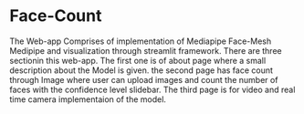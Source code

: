 # Face-Count
The Web-app Comprises of implementation of Mediapipe Face-Mesh Medipipe and visualization through streamlit framework. There are three sectionin this web-app. The first one is of about page where a small description about the Model is given. the second page has face count through Image where user can upload images and count the number of faces with the confidence level slidebar. The third page is for video and real time camera implementaion of the model.
